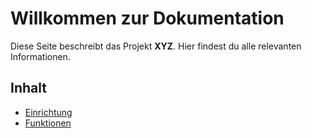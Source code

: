 # Willkommen zur Dokumentation
Diese Seite beschreibt das Projekt **XYZ**. Hier findest du alle relevanten Informationen.

## Inhalt
- [Einrichtung](docs/setup.md)
- [Funktionen](docs/features.md)
